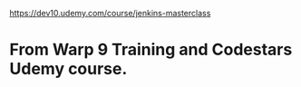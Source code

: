 https://dev10.udemy.com/course/jenkins-masterclass

# From Warp 9 Training and Codestars Udemy course.
